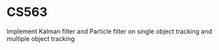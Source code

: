 # CS563
Implement Kalman filter and Particle filter on single object tracking and multiple object tracking
